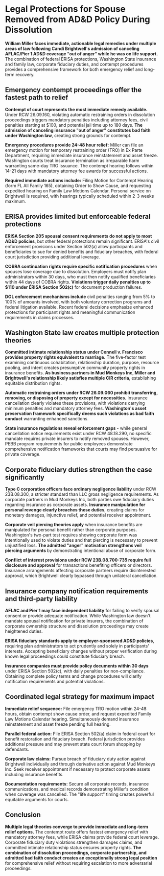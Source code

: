 # Legal Protections for Spouse Removed from AD&D Policy During Dissolution

**William Miller faces immediate, actionable legal remedies under multiple areas of law following Candi Brightwell's admission of canceling AFLAC/Pier 1 AD&D coverage "out of anger" while he was on life support.** The combination of federal ERISA protections, Washington State insurance and family law, corporate fiduciary duties, and contempt procedures provides a comprehensive framework for both emergency relief and long-term recovery.

## Emergency contempt proceedings offer the fastest path to relief

**Contempt of court represents the most immediate remedy available.** Under RCW 26.09.160, violating automatic restraining orders in dissolution proceedings triggers mandatory penalties including attorney fees, civil penalties starting at $100, and potential jail time up to 180 days. **The admission of canceling insurance "out of anger" constitutes bad faith under Washington law**, creating strong grounds for contempt.

**Emergency procedures provide 24-48 hour relief:** Miller can file an emergency motion for temporary restraining order (TRO) in Ex Parte Department, requiring immediate insurance reinstatement and asset freeze. Washington courts treat insurance termination as irreparable harm warranting same-day TRO issuance. The contempt hearing follows within 14-21 days with mandatory attorney fee awards for successful actions.

**Required immediate actions include:** Filing Motion for Contempt Hearing (form FL All Family 165), obtaining Order to Show Cause, and requesting expedited hearing on Family Law Motions Calendar. Personal service on Brightwell is required, with hearings typically scheduled within 2-3 weeks maximum.

## ERISA provides limited but enforceable federal protections

**ERISA Section 205 spousal consent requirements do not apply to most AD&D policies**, but other federal protections remain significant. ERISA's civil enforcement provisions under Section 502(a) allow participants and beneficiaries to sue for denied benefits and fiduciary breaches, with federal court jurisdiction providing additional leverage.

**COBRA continuation rights require specific notification procedures** when spouses lose coverage due to dissolution. Employers must notify plan administrators within 30 days, who must then notify qualified beneficiaries within 44 days of COBRA rights. **Violations trigger daily penalties up to $110 under ERISA Section 502(c)** for document production failures.

**DOL enforcement mechanisms include** civil penalties ranging from 5% to 100% of amounts involved, with both voluntary correction programs and federal litigation available. Recent federal decisions emphasize enhanced protections for participant rights and meaningful communication requirements in claims processes.

## Washington State law creates multiple protection theories

**Committed intimate relationship status under Connell v. Francisco provides property rights equivalent to marriage.** The five-factor test examining continuous cohabitation, relationship duration, purpose, resource pooling, and intent creates presumptive community property rights in insurance benefits. **As business partners in Mud Monkeys Inc, Miller and Brightwell's relationship likely satisfies multiple CIR criteria**, establishing equitable distribution rights.

**Automatic restraining orders under RCW 26.09.060 prohibit transferring, removing, or disposing of property except for necessities.** Insurance cancellation clearly violates these provisions, with violations carrying minimum penalties and mandatory attorney fees. **Washington's asset preservation framework specifically deems such violations as bad faith conduct** warranting enhanced sanctions.

**State insurance regulations reveal enforcement gaps** - while general cancellation notice requirements exist under RCW 48.18.290, no specific mandate requires private insurers to notify removed spouses. However, PEBB program requirements for public employees demonstrate comprehensive notification frameworks that courts may find persuasive for private coverage.

## Corporate fiduciary duties strengthen the case significantly

**Type C corporation officers face ordinary negligence liability** under RCW 23B.08.300, a stricter standard than LLC gross negligence requirements. As corporate partners in Mud Monkeys Inc, both parties owe fiduciary duties regarding insurance as corporate assets. **Insurance manipulation for personal revenge clearly breaches these duties**, creating claims for monetary damages, injunctive relief, and potential receiver appointment.

**Corporate veil piercing theories apply** when insurance benefits are manipulated for personal benefit rather than corporate purposes. Washington's two-part test requires showing corporate form was intentionally used to violate duties and that piercing is necessary to prevent unjustified loss. **The admitted "anger" motivation strengthens veil piercing arguments** by demonstrating intentional abuse of corporate form.

**Conflict of interest provisions under RCW 23B.08.700-735 require full disclosure and approval** for transactions benefiting officers or directors. Insurance arrangements affecting corporate partners require disinterested approval, which Brightwell clearly bypassed through unilateral cancellation.

## Insurance company notification requirements and third-party liability

**AFLAC and Pier 1 may face independent liability** for failing to verify spousal consent or provide adequate notification. While Washington law doesn't mandate spousal notification for private insurers, the combination of corporate ownership structure and dissolution proceedings may create heightened duties.

**ERISA fiduciary standards apply to employer-sponsored AD&D policies**, requiring plan administrators to act prudently and solely in participants' interests. Accepting beneficiary changes without proper verification during known legal proceedings could constitute fiduciary breach.

**Insurance companies must provide policy documents within 30 days** under ERISA Section 502(c), with daily penalties for non-compliance. Obtaining complete policy terms and change procedures will clarify notification requirements and potential violations.

## Coordinated legal strategy for maximum impact

**Immediate relief sequence:** File emergency TRO motion within 24-48 hours, obtain contempt show cause order, and request expedited Family Law Motions Calendar hearing. Simultaneously demand insurance reinstatement and asset freeze pending full hearing.

**Parallel federal action:** File ERISA Section 502(a) claim in federal court for benefit restoration and fiduciary breach. Federal jurisdiction provides additional pressure and may prevent state court forum shopping by defendants.

**Corporate law claims:** Pursue breach of fiduciary duty action against Brightwell individually and through derivative action against Mud Monkeys Inc. Seek receiver appointment if necessary to protect corporate assets including insurance benefits.

**Documentation requirements:** Secure all corporate records, insurance communications, and medical records demonstrating Miller's condition when coverage was cancelled. The "life support" timing creates powerful equitable arguments for courts.

## Conclusion

**Multiple legal theories converge to provide immediate and long-term relief options.** The contempt route offers fastest emergency relief with mandatory attorney fees, while ERISA claims provide federal court leverage. Corporate fiduciary duty violations strengthen damages claims, and committed intimate relationship status ensures property rights. **The combination of dissolution proceedings, corporate partnership, and admitted bad faith conduct creates an exceptionally strong legal position** for comprehensive relief without requiring escalation to more adversarial proceedings.